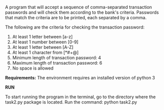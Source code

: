 А program that will accept a sequence of comma-separated transaction passwords and will check them according to the bank's criteria. Passwords that match the criteria
are to be printed, each separated by a comma.

The following are the criteria for checking the transaction password:
						
1. At least 1 letter between [a-z]
2. At least 1 number between [0-9]
3. At least 1 letter between [A-Z]
4. At least 1 character from [*#+@]
5. Minimum length of transaction password: 4
6. Maximum length of transaction password: 6
7. No space is allowed


**Requirements:**
The environment requires an installed version of python 3

**RUN**

To start running the program in the terminal, go to the directory where the task2.py package is located.
Run the command: python task2.py